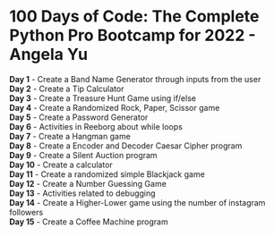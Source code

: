 # 100 Days of Code: The Complete Python Pro Bootcamp for 2022 - Angela Yu

**Day 1** - Create a Band Name Generator through inputs from the user<br/>
**Day 2** - Create a Tip Calculator<br/>
**Day 3** - Create a Treasure Hunt Game using if/else<br/>
**Day 4** - Create a Randomized Rock, Paper, Scissor game<br/>
**Day 5** - Create a Password Generator<br/>
**Day 6** - Activities in Reeborg about while loops <br/>
**Day 7** - Create a Hangman game<br/>
**Day 8** - Create a Encoder and Decoder Caesar Cipher program<br/>
**Day 9** - Create a Silent Auction program<br/>
**Day 10** - Create a calculator<br/>
**Day 11** - Create a randomized simple Blackjack game<br/>
**Day 12** - Create a Number Guessing Game<br/>
**Day 13** - Activities related to debugging<br/>
**Day 14** - Create a Higher-Lower game using the number of instagram followers <br/>
**Day 15** - Create a Coffee Machine program<br/>
